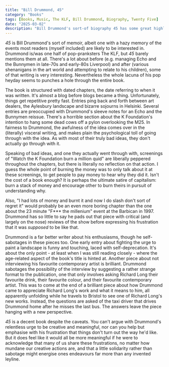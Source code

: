 ```yaml
---
title: "Bill Drummond, 45"
category: "Books"
tags: [Books, Music, The KLF, Bill Drummond, Biography, Twenty Five]
date: "2025-03-02"
description: "Bill Drummond's sort-of biography 45 has some great highlights but manages to almost totally avoid The KLF, which is why people would want to read it in the first place."
---
```


_45_ is Bill Drummond's sort of memoir, albeit one with a hazy memory of the events most readers (myself included) are likely to be interested in. Drummond is/was one half of pop-pranksters The KLF, but _45_ barely mentions them at all. There's a lot about before (e.g. managing Echo and the Bunnymen in late-70s and early-80s Liverpool) and after (various shenanigans in the art world and attempting to relate to his children), some of that writing is very interesting. Nevertheless the whole lacuna of his pop heyday seems to punches a hole through the entire book.

The book is structured with dated chapters, the date referring to when it was written. It's almost a blog before blogs became a thing. Unfortunately, things get repetitive pretty fast. Entries ping back and forth between art dealers, the Aylesbury landscape and bizarre sojourns in Helsinki. Several entries are preoccupied with Drummond's sleeve notes for an Echo and the Bunnymen reissue. There's a horrible section about the K Foundation's intention to hang some dead cows off a pylon overlooking the M25. In fairness to Drummond, the awfulness of the idea comes over in the (literally) visceral writing, and makes plain the psychological toll of going through with the idea. As with most of their truly bad ideas, they don't actually go through with it.

Speaking of bad ideas, and one they actually went through with, screenings of "Watch the K Foundation burn a million quid" are liberally peppered throughout the chapters, but there is literally no reflection on that action. I guess the whole point of burning the money was to only talk about it at these screenings, to get people to pay money to hear why they did it. Isn't the cost of a book enough? It is perhaps the ultimate satire of capitalism: burn a stack of money and encourage other to burn theirs in pursuit of understanding why.

Also, "I had lots of money and burnt it and now I do slash don't sort of regret it" would probably be an even more boring chapter than the one about the 23 minute "F\*\*\* the millenium" event at the Barbican in 1997. Drummond has so little to say he pads out that piece with critical (and largely on the nose) reviews of the show before expressing his frustration that it was _supposed_ to be like that.

Drummond is a far better writer about his enthusiasms, though he self-sabotages in these pieces too. One early entry about fighting the urge to paint a landscape is funny and touching, laced with self-deprecation. It's about the only point - at least when I was still reading closely - where the age-related aspect of the book's title is hinted at. Another piece about not interviewing his favourite contemporary artist is brilliant. Drummond sabotages the possibility of the interview by suggesting a rather strange format to the publication, one that only involves asking Richard Long their favourite drink, their favourite colour, and their favourite contemporary artist. This was to come at the end of a brilliant piece about how Drummond came to appreciate Richard Long's work and what it means to him, all apparently unfolding while he travels to Bristol to see one of Richard Long's new works. Instead, the questions are asked of the taxi driver that drives Drummond home after he misses the last bus. The answers leave the piece hanging with a new perspective.

_45_ is a decent book despite the caveats. You can't argue with Drummond's relentless urge to be creative and meaningful, nor can you help but emphasise with his frustration that things don't turn out the way he'd like. But it does feel like it would all be more meaningful if he were to acknowledge that many of us share these frustrations, no matter how mundane our creative actions are, and that a little solidarity rather than sabotage might energise ones endeavours far more than any invented leyline.
